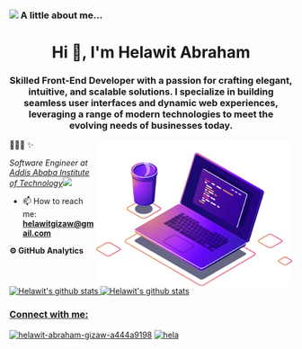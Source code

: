 
### <img src="https://media.giphy.com/media/WUlplcMpOCEmTGBtBW/giphy.gif" width="50"> A little about me...

<h1 align="center">Hi 👋, I'm Helawit Abraham</h1>
<h3 align="center">Skilled Front-End Developer with a passion for crafting elegant, intuitive, and scalable solutions. I specialize in building seamless user interfaces and dynamic web experiences, leveraging a range of modern technologies to meet the evolving needs of businesses today.</h3>


👨🏻‍💻<img src="https://raw.githubusercontent.com/Brownoak/Brownoak/main/Assets/illustration.png" min-width="300px" max-width="300px" width="350px" align="right"> 
✨ <p><em>Software Engineer at <a href="http://www.aait.edu.et">Addis Ababa Institute of Technology</a><img src="https://media.giphy.com/media/fYSnHlufseco8Fh93Z/giphy.gif" width="30">
</em></p>
-   📫 How to reach me: **helawitgizaw@gmail.com**

 <summary><b>⚙️ GitHub Analytics</b></summary>
<a href="https://github.com/Brownoak">
   <img height="155em" src="https://raw.githubusercontent.com/Brownoak/github-card-template/master/profile-summary-card-output/github_dark/0-profile-details.svg" alt="Helawit's github stats" />
    <img height="155em" src="https://raw.githubusercontent.com/Brownoak/github-card-template/master/profile-summary-card-output/github_dark/3-stats.svg" alt="Helawit's github stats" />
<br>

<h3 align="left">Connect with me:</h3>
<p align="left">
<a href="https://www.linkedin.com/in/helawit-abraham-gizaw-a444a9198/" target="blank"><img align="center" src="https://raw.githubusercontent.com/rahuldkjain/github-profile-readme-generator/master/src/images/icons/Social/linked-in-alt.svg" alt="helawit-abraham-gizaw-a444a9198" height="30" width="40" /></a>
<a href="https://www.instagram.com/helanii_12" target="blank"><img align="center" src="https://raw.githubusercontent.com/rahuldkjain/github-profile-readme-generator/master/src/images/icons/Social/instagram.svg" alt="hela" height="30" width="40" /></a>
</p>
